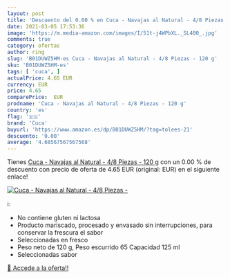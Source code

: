 ```yaml
---
layout: post
title: 'Descuento del 0.00 % en Cuca - Navajas al Natural - 4/8 Piezas -'
date: 2021-03-05 17:53:36
image: 'https://m.media-amazon.com/images/I/51t-j4WPbXL._SL400_.jpg'
comments: true
category: ofertas
author: ring
slug: 'B01DUWZ5HM-es Cuca - Navajas al Natural - 4/8 Piezas - 120 g'
sku: 'B01DUWZ5HM-es'
tags: [ 'cuca', ]
actualPrice: 4.65 EUR
currency: EUR
price: 4.65
comparePrice:  EUR
prodname: 'Cuca - Navajas al Natural - 4/8 Piezas - 120 g'
country: 'es'
flag: '🇪🇸'
brand: 'Cuca'
buyurl: 'https://www.amazon.es/dp/B01DUWZ5HM/?tag=tolees-21'
descuento: '0.00'
average: '4.68567567567568'
---
```


Tienes [Cuca - Navajas al Natural - 4/8 Piezas - 120 g](https://www.amazon.es/dp/B01DUWZ5HM/?tag=tolees-21) con un 0.00 % de descuento con precio de oferta de 4.65 EUR (original:  EUR) en el siguiente enlace!

[![Cuca - Navajas al Natural - 4/8 Piezas -](https://m.media-amazon.com/images/I/51t-j4WPbXL._SL400_.jpg)](https://www.amazon.es/dp/B01DUWZ5HM/?tag=tolees-21)

ℹ️:

- No contiene gluten ni lactosa
- Producto mariscado, procesado y envasado sin interrupciones, para conservar la frescura el sabor
- Seleccionadas en fresco
- Peso neto de 120 g, Peso escurrido 65 Capacidad 125 ml
- Seleccionadas sabor

[🛒 Accede a la oferta!!](https://www.amazon.es/dp/B01DUWZ5HM/?tag=tolees-21)
